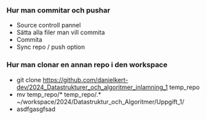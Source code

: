 ### Hur man commitar och pushar

- Source controll pannel
- Sätta alla filer man vill commita 
- Commita
- Sync repo / push option


### Hur man clonar en annan repo i den workspace

- git clone https://github.com/danielkert-dev/2024_Datastrukturer_och_algoritmer_inlamning_1 temp_repo
- mv temp_repo/* temp_repo/.* ~/workspace/2024/Datastruktur_och_Algoritmer/Uppgift_1/
- asdfgasgfsad